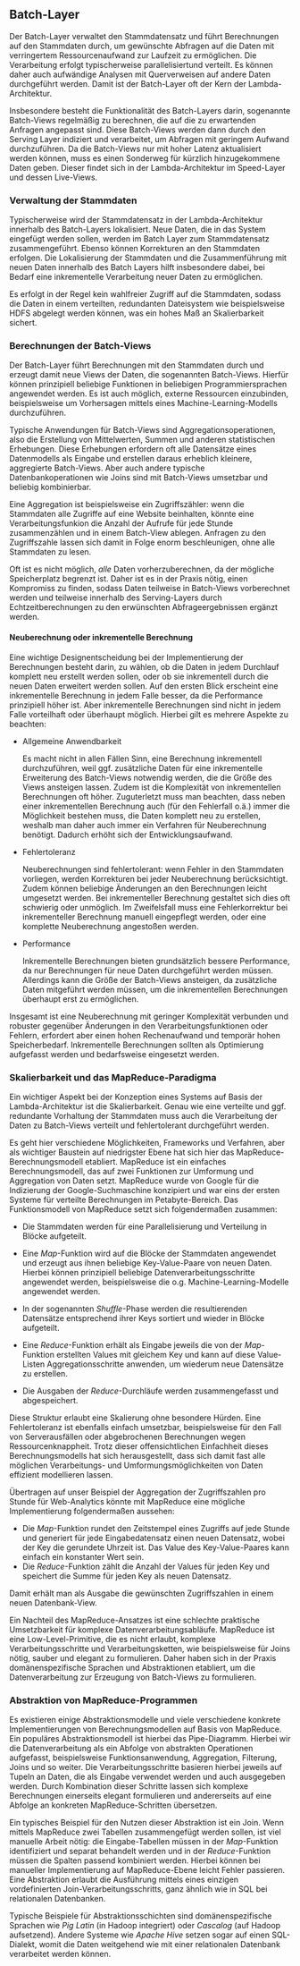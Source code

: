 ## Batch-Layer

Der Batch-Layer verwaltet den Stammdatensatz und führt Berechnungen auf den Stammdaten durch, um gewünschte Abfragen auf die Daten mit verringertem Ressourcenaufwand zur Laufzeit zu ermöglichen. Die Verarbeitung erfolgt typischerweise parallelisiertund verteilt. Es können daher auch aufwändige Analysen mit Querverweisen auf andere Daten durchgeführt werden. Damit ist der Batch-Layer oft der Kern der Lambda-Architektur.

Insbesondere besteht die Funktionalität des Batch-Layers darin, sogenannte Batch-Views regelmäßig zu berechnen, die auf die zu erwartenden Anfragen angepasst sind. Diese Batch-Views werden dann durch den Serving Layer indiziert und verarbeitet, um Abfragen mit geringem Aufwand durchzuführen. Da die Batch-Views nur mit hoher Latenz aktualisiert werden können, muss es einen Sonderweg für kürzlich hinzugekommene Daten geben. Dieser findet sich in der Lambda-Architektur im Speed-Layer und dessen Live-Views.

### Verwaltung der Stammdaten

Typischerweise wird der Stammdatensatz in der Lambda-Architektur innerhalb des Batch-Layers lokalisiert. Neue Daten, die in das System eingefügt werden sollen, werden im Batch Layer zum Stammdatensatz zusammengeführt. Ebenso können Korrekturen an den Stammdaten erfolgen. Die Lokalisierung der Stammdaten und die Zusammenführung mit neuen Daten innerhalb des Batch Layers hilft insbesondere dabei, bei Bedarf eine inkrementelle Verarbeitung neuer Daten zu ermöglichen.

Es erfolgt in der Regel kein wahlfreier Zugriff auf die Stammdaten, sodass die Daten in einem verteilten, redundanten Dateisystem wie beispielsweise HDFS abgelegt werden können, was ein hohes Maß an Skalierbarkeit sichert.

### Berechnungen der Batch-Views

Der Batch-Layer führt Berechnungen mit den Stammdaten durch und erzeugt damit neue Views der Daten, die sogenannten Batch-Views. Hierfür können prinzipiell beliebige Funktionen in beliebigen Programmiersprachen angewendet werden. Es ist auch möglich, externe Ressourcen einzubinden, beispielsweise um Vorhersagen mittels eines Machine-Learning-Modells durchzuführen.

Typische Anwendungen für Batch-Views sind Aggregationsoperationen, also die Erstellung von Mittelwerten, Summen und anderen statistischen Erhebungen. Diese Erhebungen erfordern oft alle Datensätze eines Datenmodells als Eingabe und erstellen daraus erheblich kleinere, aggregierte Batch-Views. Aber auch andere typische Datenbankoperationen wie Joins sind mit Batch-Views umsetzbar und beliebig kombinierbar.

Eine Aggregation ist beispielsweise ein Zugriffszähler: wenn die Stammdaten alle Zugriffe auf eine Website beinhalten, könnte eine Verarbeitungsfunkion die Anzahl der Aufrufe für jede Stunde zusammenzählen und in einem Batch-View ablegen. Anfragen zu den Zugriffszahle lassen sich damit in Folge enorm beschleunigen, ohne alle Stammdaten zu lesen.

Oft ist es nicht möglich, *alle* Daten vorherzuberechnen, da der mögliche Speicherplatz begrenzt ist. Daher ist es in der Praxis nötig, einen Kompromiss zu finden, sodass Daten teilweise in Batch-Views vorberechnet werden und teilweise innerhalb des Serving-Layers durch Echtzeitberechnungen zu den erwünschten Abfrageergebnissen ergänzt werden.

#### Neuberechnung oder inkrementelle Berechnung

Eine wichtige Designentscheidung bei der Implementierung der Berechnungen besteht darin, zu wählen, ob die Daten in jedem Durchlauf komplett neu erstellt werden sollen, oder ob sie inkrementell durch die neuen Daten erweitert werden sollen. Auf den ersten Blick erscheint eine inkrementelle Berechnung in jedem Falle besser, da die Performance prinzipiell höher ist. Aber inkrementelle Berechnungen sind nicht in jedem Falle vorteilhaft oder überhaupt möglich. Hierbei gilt es mehrere Aspekte zu beachten:

* Allgemeine Anwendbarkeit

  Es macht nicht in allen Fällen Sinn, eine Berechnung inkrementell durchzuführen, weil ggf. zusätzliche Daten für eine inkrementelle Erweiterung des Batch-Views notwendig werden, die die Größe des Views ansteigen lassen. Zudem ist die Komplexität von inkrementellen Berechnungen oft höher. Zuguterletzt muss man beachten, dass neben einer inkrementellen Berechnung auch (für den Fehlerfall o.ä.) immer die Möglichkeit bestehen muss, die Daten komplett neu zu erstellen, weshalb man daher auch immer ein Verfahren für Neuberechnung benötigt. Dadurch erhöht sich der Entwicklungsaufwand.

* Fehlertoleranz

  Neuberechnungen sind fehlertolerant: wenn Fehler in den Stammdaten vorliegen, werden Korrekturen bei jeder Neuberechnung berücksichtigt. Zudem können beliebige Änderungen an den Berechnungen leicht umgesetzt werden. Bei inkrementeller Berechnung gestaltet sich dies oft schwierig oder unmöglich. Im Zweifelsfall muss eine Fehlerkorrektur bei inkrementeller Berechnung manuell eingepflegt werden, oder eine komplette Neuberechnung angestoßen werden.

* Performance

  Inkrementelle Berechnungen bieten grundsätzlich bessere Performance, da nur Berechnungen für neue Daten durchgeführt werden müssen. Allerdings kann die Größe der Batch-Views ansteigen, da zusätzliche Daten mitgeführt werden müssen, um die inkrementellen Berechnungen überhaupt erst zu ermöglichen.

Insgesamt ist eine Neuberechnung mit geringer Komplexität verbunden und robuster gegenüber Änderungen in den Verarbeitungsfunktionen oder Fehlern, erfordert aber einen hohen Rechenaufwand und temporär hohen Speicherbedarf. Inkrementelle Berechnungen sollten als Optimierung aufgefasst werden und bedarfsweise eingesetzt werden.

### Skalierbarkeit und das MapReduce-Paradigma

Ein wichtiger Aspekt bei der Konzeption eines Systems auf Basis der Lambda-Architektur ist die Skalierbarkeit. Genau wie eine verteilte und ggf. redundante Vorhaltung der Stammdaten muss auch die Verarbeitung der Daten zu Batch-Views verteilt und fehlertolerant durchgeführt werden.

Es geht hier verschiedene Möglichkeiten, Frameworks und Verfahren, aber als wichtiger Baustein auf niedrigster Ebene hat sich hier das MapReduce-Berechnungsmodell etabliert. MapReduce ist ein einfaches Berechnungsmodell, das auf zwei Funktionen zur Umformung und Aggregation von Daten setzt. MapReduce wurde von Google für die Indizierung der Google-Suchmaschine konzipiert und war eins der ersten Systeme für verteilte Berechnungen im Petabyte-Bereich. Das Funktionsmodell von MapReduce setzt sich folgendermaßen zusammen:

* Die Stammdaten werden für eine Parallelisierung und Verteilung in Blöcke aufgeteilt.

* Eine *Map*-Funktion wird auf die Blöcke der Stammdaten angewendet und erzeugt aus ihnen beliebige Key-Value-Paare von neuen Daten. Hierbei können prinzipiell beliebige Datenverarbeitungsschritte angewendet werden, beispielsweise die o.g. Machine-Learning-Modelle angewendet werden.

* In der sogenannten *Shuffle*-Phase werden die resultierenden Datensätze entsprechend ihrer Keys sortiert und wieder in Blöcke aufgeteilt.

* Eine *Reduce*-Funktion erhält als Eingabe jeweils die von der *Map*-Funktion erstellten Values mit gleichem Key und kann auf diese Value-Listen Aggregationsschritte anwenden, um wiederum neue Datensätze zu erstellen.

* Die Ausgaben der *Reduce*-Durchläufe werden zusammengefasst und abgespeichert.

Diese Struktur erlaubt eine Skalierung ohne besondere Hürden. Eine Fehlertoleranz ist ebenfalls einfach umsetzbar, beispielsweise für den Fall von Serverausfällen oder abgebrochenen Berechnungen wegen Ressourcenknappheit. Trotz dieser offensichtlichen Einfachheit dieses Berechnungsmodells hat sich herausgestellt, dass sich damit fast alle möglichen Verarbeitungs- und Umformungsmöglichkeiten von Daten effizient modellieren lassen.

Übertragen auf unser Beispiel der Aggregation der Zugriffszahlen pro Stunde für Web-Analytics könnte mit MapReduce eine mögliche Implementierung folgendermaßen aussehen:

* Die *Map*-Funktion rundet den Zeitstempel eines Zugriffs auf jede Stunde und generiert für jede Eingabedatensatz einen neuen Datensatz, wobei der Key die gerundete Uhrzeit ist. Das Value des Key-Value-Paares kann einfach ein konstanter Wert sein.
* Die *Reduce*-Funktion zählt die Anzahl der Values für jeden Key und speichert die Summe für jeden Key als neuen Datensatz.

Damit erhält man als Ausgabe die gewünschten Zugriffszahlen in einem neuen Datenbank-View.

Ein Nachteil des MapReduce-Ansatzes ist eine schlechte praktische Umsetzbarkeit für komplexe Datenverarbeitungsabläufe. MapReduce ist eine Low-Level-Primitive, die es nicht erlaubt, komplexe Verarbeitungsschritte und Verarbeitungsketten, wie beispielsweise für Joins nötig, sauber und elegant zu formulieren. Daher haben sich in der Praxis domänenspezifische Sprachen und Abstraktionen etabliert, um die Datenverarbeitung zur Erzeugung von Batch-Views zu formulieren.

### Abstraktion von MapReduce-Programmen

Es existieren einige Abstraktionsmodelle und viele verschiedene konkrete Implementierungen von Berechnungsmodellen auf Basis von MapReduce. Ein populäres Abstraktionsmodell ist hierbei das Pipe-Diagramm. Hierbei wir die Datenverarbeitung als ein Abfolge von abstrakten Operationen aufgefasst, beispielsweise Funktionsanwendung, Aggregation, Filterung, Joins und so weiter. Die Verarbeitungsschritte basieren hierbei jeweils auf Tupeln an Daten, die als Eingabe verwendet werden und auch ausgegeben werden. Durch Kombination dieser Schritte lassen sich komplexe Berechnungen einerseits elegant formulieren und andererseits auf eine Abfolge an konkreten MapReduce-Schritten übersetzen.

Ein typisches Beispiel für den Nutzen dieser Abstraktion ist ein Join. Wenn mittels MapReduce zwei Tabellen zusammengefügt werden sollen, ist viel manuelle Arbeit nötig: die Eingabe-Tabellen müssen in der *Map*-Funktion identifiziert und separat behandelt werden und in der *Reduce*-Funktion müssen die Spalten passend kombiniert werden. Hierbei können bei manueller Implementierung auf MapReduce-Ebene leicht Fehler passieren. Eine Abstraktion erlaubt die Ausführung mittels eines einzigen vordefinierten Join-Verarbeitungsschritts, ganz ähnlich wie in SQL bei relationalen Datenbanken.

Typische Beispiele für Abstraktionsschichten sind domänenspezifische Sprachen wie *Pig Latin* (in Hadoop integriert) oder *Cascalog* (auf Hadoop aufsetzend). Andere Systeme wie *Apache Hive* setzen sogar auf einen SQL-Dialekt, womit die Daten weitgehend wie mit einer relationalen Datenbank verarbeitet werden können.
